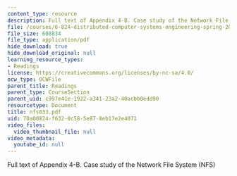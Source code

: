 ```yaml
---
content_type: resource
description: Full text of Appendix 4-B. Case study of the Network File System (NFS)
file: /courses/6-824-distributed-computer-systems-engineering-spring-2006/70a00824f6320c585e878eb17e2e4071_nfs033.pdf
file_size: 608834
file_type: application/pdf
hide_download: true
hide_download_original: null
learning_resource_types:
- Readings
license: https://creativecommons.org/licenses/by-nc-sa/4.0/
ocw_type: OCWFile
parent_title: Readings
parent_type: CourseSection
parent_uid: c997e41e-1922-a341-23a2-40acbb0edd90
resourcetype: Document
title: nfs033.pdf
uid: 70a00824-f632-0c58-5e87-8eb17e2e4071
video_files:
  video_thumbnail_file: null
video_metadata:
  youtube_id: null
---
```

Full text of Appendix 4-B. Case study of the Network File System (NFS)